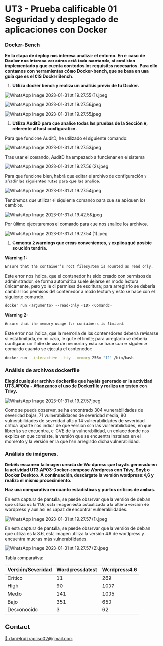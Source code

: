 # UT3 - Prueba calificable 01 Seguridad y desplegado de aplicaciones con Docker

### Docker-Bench

**En la etapa de deploy nos interesa analizar el entorno. En el caso de Docker nos interesa ver cómo está todo montando, si está bien implementado y que cuenta con todos los requisitos necesarios. Para ello contamos con herramientas cómo Docker-bench, que se basa en una guía que es el CIS Docker Bench.**

1. **Utiliza docker bench y realiza un análisis previo de tu Docker.**

![WhatsApp Image 2023-01-31 at 19.27.55 (1).jpeg](tarea/img/WhatsApp_Image_2023-01-31_at_19.27.55_(1).jpeg)

![WhatsApp Image 2023-01-31 at 19.27.56.jpeg](tarea/img/WhatsApp_Image_2023-01-31_at_19.27.56.jpeg)

![WhatsApp Image 2023-01-31 at 19.27.55.jpeg](tarea/img/WhatsApp_Image_2023-01-31_at_19.27.55.jpeg)

1. **Utiliza AuditD para que analice todas las pruebas de la Sección A, referente al host configuration.**

Para que funcione AuditD, he utilizado el siguiente comando:

![WhatsApp Image 2023-01-31 at 19.27.53.jpeg](tarea/img/WhatsApp_Image_2023-01-31_at_19.27.53.jpeg)

Tras usar el comando, AuditD ha empezado a funcionar en el sistema.

![WhatsApp Image 2023-01-31 at 19.27.56 (2).jpeg](tarea/img/WhatsApp_Image_2023-01-31_at_19.27.56_(2).jpeg)

Para que funcione bien, habrá que editar el archivo de configuración y añadir las siguientes rutas para que las analice.

![WhatsApp Image 2023-01-31 at 19.27.54.jpeg](tarea/img/WhatsApp_Image_2023-01-31_at_19.27.54.jpeg)

Tendremos que utilizar el siguiente comando para que se apliquen los cambios.

![WhatsApp Image 2023-01-31 at 19.42.58.jpeg](tarea/img/WhatsApp_Image_2023-01-31_at_19.42.58.jpeg)

Por último ejecutaremos el comando para que nos analice los archivos.

![WhatsApp Image 2023-01-31 at 19.27.54 (1).jpeg](tarea/img/WhatsApp_Image_2023-01-31_at_19.27.54_(1).jpeg)

1. **Comenta 2 warnings que creas convenientes, y explica qué posible solución tendría.**

**Warning 1:**

```bash
Ensure that the container’s root filesystem is mounted as read only.
```

Este error nos indica, que el contenedor ha sido creado con permisos de administrador, de forma automática suele dejarse en modo lectura únicamente, pero yo le di permisos de escritura; para arreglarlo se debería cambiar los permisos del contenedor a modo lectura y esto se hace con el siguiente comando.

```bash
docker run <argumento> --read-only <ID> <Comando>
```

**Warning 2:**

```bash
Ensure that the memory usage for containers is limited.
```

Este error nos indica, que la memoria de los contenedores debería revisarse si está limitada, en mi caso, le quite el límite; para arreglarlo se debería configurar un límite de uso de memoria y esto se hace con el siguiente comando cuando se ejecuta el contenedor:

```bash
docker run --interactive --tty --memory 256m "ID" /bin/bash
```

### Análisis de archivos dockerfile

**Elegid cualquier archivo dockerfile que hayáis generado en la actividad UT3.AP00a - Afianzando el uso de Dockerfile y realiza un testeo con Trivy.**

![WhatsApp Image 2023-01-31 at 19.27.57.jpeg](tarea/img/WhatsApp_Image_2023-01-31_at_19.27.57.jpeg)

Como se puede observar, se ha encontrado 304 vulnerabilidades de severidad bajas, 71 vulnerabilidades de severidad media, 80 vulnerabilidades de severidad alta y 14 vulnerabilidades de severidad crítica; aparte nos indica de que versión son las vulnerabilidades, en que librerías se encuentra, el CVE de la vulnerabilidad, un enlace donde nos explica en que consiste, la versión que se encuentra instalada en el momento y la versión en la que han arreglado dicha vulnerabilidad.

### Análisis de imágenes.

**Debéis escanear la imagen creada de Wordpress que hayáis generado en la actividad UT3.AP03-Docker-compose Wordpress con Trivy, Snyk o Docker Desktop. A continuación, descárgate la versión wordpress:4,6 y realiza el mismo procedimiento.**

**Haz una comparativa en cuanto estadísticas y puntos críticos de ambas.**

En esta captura de pantalla, se puede observar que la versión de debian que utiliza es la 11.6, esta imagen está actualizada a la última versión de wordpress y aun así es capaz de encontrar vulnerabilidades.

![WhatsApp Image 2023-01-31 at 19.27.57 (1).jpeg](tarea/img/WhatsApp_Image_2023-01-31_at_19.27.57_(1).jpeg)

En esta captura de pantalla, se puede observar que la versión de debian que utiliza es la 8.6, esta imagen utiliza la versión 4.6 de wordpress y encuentra muchas más  vulnerabilidades.

![WhatsApp Image 2023-01-31 at 19.27.57 (2).jpeg](tarea/img/WhatsApp_Image_2023-01-31_at_19.27.57_(2).jpeg)

Tabla comparativa:

| Versión/Severidad | Wordpress:latest | Wordpress:4.6 |
| --- | --- | --- |
| Crítico | 11 | 269 |
| High | 90 | 1007 |
| Medio | 141 | 1005 |
| Bajo | 351 | 650 |
| Desconocido | 3 | 62 |

## Contact

[📧 danielruizraposo02@gmail.com](mailto:danielruizraposo02@mail.com)